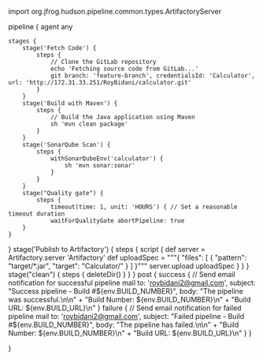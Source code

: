 import org.jfrog.hudson.pipeline.common.types.ArtifactoryServer

pipeline {
    agent any
    
    stages {
        stage('Fetch Code') {
            steps {
                // Clone the GitLab repository
                echo 'Fetching source code from GitLab...'
                git branch: 'feature-branch', credentialsId: 'Calculator', url: 'http://172.31.33.251/RoyBidani/calculator.git'
            }
        }
        stage('Build with Maven') {
            steps {
                // Build the Java application using Maven
                sh 'mvn clean package'
            }
        }
        stage('SonarQube Scan') {
            steps {
                withSonarQubeEnv('calculator') {
                    sh 'mvn sonar:sonar'
                }
            }
        }
        stage("Quality gate") {
            steps {
                timeout(time: 1, unit: 'HOURS') { // Set a reasonable timeout duration
                waitForQualityGate abortPipeline: true
        }
    }
}
          stage('Publish to Artifactory') {
            steps {
                script {
                    def server = Artifactory.server 'Artifactory'
                    def uploadSpec = """{
                        "files": [
                            {
                                "pattern": "target/*.jar",
                                "target": "Calculator/"
                            }
                        ]
                    }"""
                    server.upload uploadSpec
                }
            }
        }
        stage("clean") {
            steps {
                deleteDir()
        }
    }
}
     post {
        success {
            // Send email notification for successful pipeline
            mail to: 'roybidani2@gmail.com',
                 subject: "Success pipeline - Build #${env.BUILD_NUMBER}",
                 body: "The pipeline was successful.\n\n" +
                       "Build Number: ${env.BUILD_NUMBER}\n" +
                       "Build URL: ${env.BUILD_URL}\n"
        }
        failure {
            // Send email notification for failed pipeline
            mail to: 'roybidani2@gmail.com',
                 subject: "Failed pipeline - Build #${env.BUILD_NUMBER}",
                 body: "The pipeline has failed.\n\n" +
                       "Build Number: ${env.BUILD_NUMBER}\n" +
                       "Build URL: ${env.BUILD_URL}\n"
        }
    }
  
}

